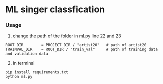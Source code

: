 # ML singer classfication
### Usage
1. change the path of the folder in ml.py line 22 and 23
```
ROOT_DIR        = PROJECT_DIR / "artist20"   # path of artist20
TRAINVAL_DIR    = ROOT_DIR / "train_val"     # path of training data and validation data
```
2. in terminal
```
pip install requirements.txt
python ml.py
```

